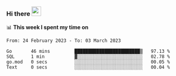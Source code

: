 ### Hi there <a href="https://www.gautamkrishnar.com/"><img src="https://media.giphy.com/media/hvRJCLFzcasrR4ia7z/giphy.gif" width="25px"></a>

📊 **This week I spent my time on**

<!--START_SECTION:waka-->

```text
From: 24 February 2023 - To: 03 March 2023

Go       46 mins         ████████████████████████▒   97.13 %
SQL      1 min           ▓░░░░░░░░░░░░░░░░░░░░░░░░   02.78 %
go.mod   0 secs          ░░░░░░░░░░░░░░░░░░░░░░░░░   00.05 %
Text     0 secs          ░░░░░░░░░░░░░░░░░░░░░░░░░   00.04 %
```

<!--END_SECTION:waka-->
